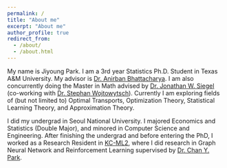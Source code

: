 ```yaml
---
permalink: /
title: "About me"
excerpt: "About me"
author_profile: true
redirect_from: 
  - /about/
  - /about.html
---
```


My name is Jiyoung Park. I am a 3rd year Statistics Ph.D. Student in Texas A&M University. My advisor is [Dr. Anirban Bhattacharya](https://sites.google.com/view/anirban-bhattacharya-tamu/). I am also concurrently doing the Master in Math advised by [Dr. Jonathan W. Siegel](https://jwsiegel2510.github.io/) (co-working with [Dr. Stephan Wojtowytsch](https://www.swojtowytsch.com/)). Currently I am exploring fields of (but not limited to) Optimal Transports, Optimization Theory, Statistical Learning Theory, and Approximation Theory. 

I did my undergrad in Seoul National University. I majored Economics and Statistics (Double Major), and minored in Computer Science and Engineering. After finishing the undergrad and before entering the PhD, I worked as a Research Resident in [KC-ML2](https://www.kc-ml2.com/), where I did research in Graph Neural Network and Reinforcement Learning supervised by [Dr. Chan Y. Park](https://www.linkedin.com/in/chan-youn-park/). 
